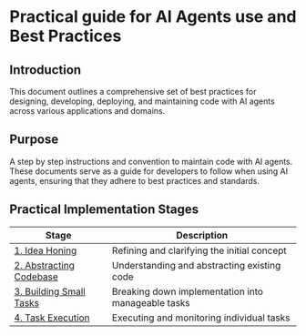 # Practical guide for AI Agents use and Best Practices  

## Introduction

This document outlines a comprehensive set of best practices for designing, developing, deploying, and maintaining code with AI agents across various applications and domains.  

## Purpose

A step by step instructions and convention to maintain code with AI agents. These documents serve as a guide for developers to follow when using AI agents, ensuring that they adhere to best practices and standards.
 
## Practical Implementation Stages

| Stage | Description |
|-------|-------------|
| [1. Idea Honing](work-proccess/01-idea-honing.md) | Refining and clarifying the initial concept |
| [2. Abstracting Codebase](work-proccess/02-abstracting-codebase.md) | Understanding and abstracting existing code |
| [3. Building Small Tasks](work-proccess/03-build-small-tasks%20copy.md) | Breaking down implementation into manageable tasks |
| [4. Task Execution](work-proccess/04-task-execution.md) | Executing and monitoring individual tasks |

